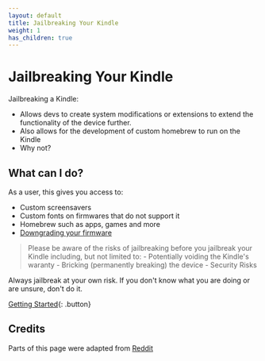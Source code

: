 ```yaml
---
layout: default
title: Jailbreaking Your Kindle
weight: 1
has_children: true
---
```


# Jailbreaking Your Kindle
Jailbreaking a Kindle:
- Allows devs to create system modifications or extensions to extend the functionality of the device further.
- Also allows for the development of custom homebrew to run on the Kindle
- Why not?

## What can I do?
As a user, this gives you access to:
- Custom screensavers
- Custom fonts on firmwares that do not support it
- Homebrew such as apps, games and more
- [Downgrading your firmware](../firmware-and-flashing/downgrading)

<blockquote class="warning">
Please be aware of the risks of jailbreaking before you jailbreak your Kindle including, but not limited to:
- Potentially voiding the Kindle's waranty
- Bricking (permanently breaking) the device
- Security Risks
</blockquote>

Always jailbreak at your own risk.
If you don't know what you are doing or are unsure, don't do it.

[Getting Started](./kindle-models.html){: .button}

## Credits
Parts of this page were adapted from [Reddit](https://www.reddit.com/r/kindle/comments/1hrwytr/comment/m516ft5/)